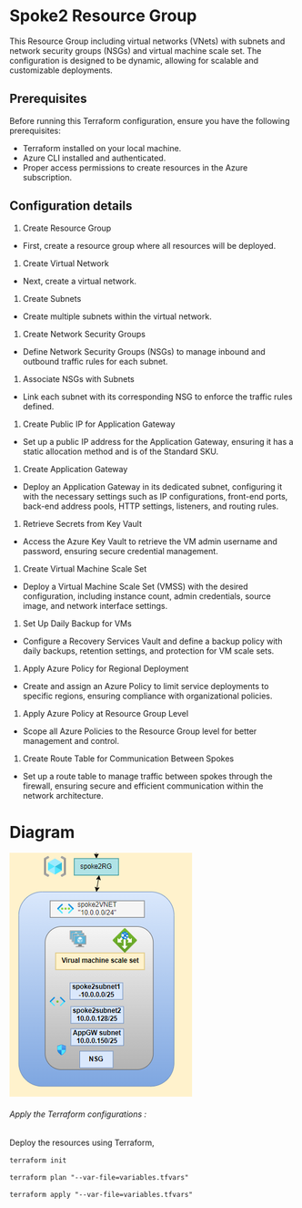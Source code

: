 # Spoke2 Resource Group

This Resource Group  including virtual networks (VNets) with subnets and network security groups (NSGs) and virtual machine scale set. The configuration is designed to be dynamic, allowing for scalable and customizable deployments.

## Prerequisites

Before running this Terraform configuration, ensure you have the following prerequisites:
- Terraform installed on your local machine.
- Azure CLI installed and authenticated.
- Proper access permissions to create resources in the Azure subscription.


## Configuration details
1. Create Resource Group
- First, create a resource group where all resources will be deployed.

1. Create Virtual Network
- Next, create a virtual network.

1. Create Subnets
- Create multiple subnets within the virtual network.

1. Create Network Security Groups
- Define Network Security Groups (NSGs) to manage inbound and outbound traffic rules for each subnet.

1. Associate NSGs with Subnets
- Link each subnet with its corresponding NSG to enforce the traffic rules defined.

1. Create Public IP for Application Gateway
- Set up a public IP address for the Application Gateway, ensuring it has a static allocation method and is of the Standard SKU.

1. Create Application Gateway
- Deploy an Application Gateway in its dedicated subnet, configuring it with the necessary settings such as IP configurations, front-end ports, back-end address pools, HTTP settings, listeners, and routing rules.

1. Retrieve Secrets from Key Vault
- Access the Azure Key Vault to retrieve the VM admin username and password, ensuring secure credential management.

1. Create Virtual Machine Scale Set
- Deploy a Virtual Machine Scale Set (VMSS) with the desired configuration, including instance count, admin credentials, source image, and network interface settings.

1.   Set Up Daily Backup for VMs
- Configure a Recovery Services Vault and define a backup policy with daily backups, retention settings, and protection for VM scale sets.

1.   Apply Azure Policy for Regional Deployment
- Create and assign an Azure Policy to limit service deployments to specific regions, ensuring compliance with organizational policies.

1.   Apply Azure Policy at Resource Group Level
- Scope all Azure Policies to the Resource Group level for better management and control.

1.   Create Route Table for Communication Between Spokes
- Set up a route table to manage traffic between spokes through the firewall, ensuring secure and efficient communication within the network architecture.


# Diagram

![spoke2](Images/spoke2.png)

###### Apply the Terraform configurations :
Deploy the resources using Terraform,
```
terraform init
```
```
terraform plan "--var-file=variables.tfvars"
```
```
terraform apply "--var-file=variables.tfvars"
```
